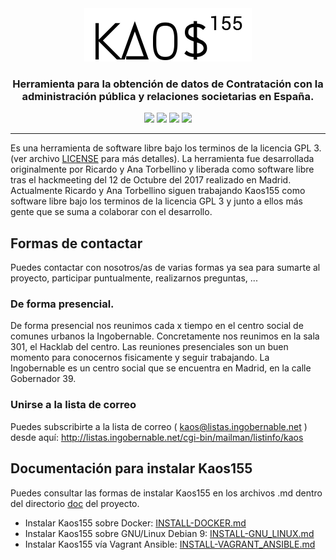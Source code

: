<div align="center" id="top" valign="top">
	<a href="https://github.com/ingobernable/kaos155#top"><img src="doc/logo/logo-thin.png" /></a>
	<h3 align="center">Herramienta para la obtención de datos de Contratación con la administración pública y relaciones societarias en España.</h3>
</div>
<p align="center" id="badges">
	<img src="https://img.shields.io/badge/c%C3%B3digo-prot%C3%B3tipo-red.svg?style=flat-square" />
	<a href="https://nodejs.org/"><img src="https://img.shields.io/badge/lenguaje-NodeJS%2FMySQL-yellow.svg?style=flat-square" /></a>
	<a href="https://github.com/ingobernable/kaos155/blob/master/LICENSE"><img src="https://img.shields.io/badge/licencia-GPLv3-green.svg?style=flat-square" /></a>
	<img src="https://img.shields.io/badge/chat-XMPP-ff69b4.svg" />
</p>

-----

Es una herramienta de software libre bajo los terminos de la licencia GPL 3. (ver archivo [LICENSE](https://github.com/Ingobernable/kaos155/blob/master/LICENSE) para más detalles).
La herramienta fue desarrollada originalmente por Ricardo y Ana Torbellino y liberada como software libre tras el hackmeeting del 12 de Octubre del 2017 realizado en Madrid.
Actualmente Ricardo y Ana Torbellino siguen trabajando Kaos155 como software libre bajo los terminos de la licencia GPL 3 y junto a ellos más gente que se suma a colaborar con el desarrollo.

## Formas de contactar

Puedes contactar con nosotros/as de varias formas ya sea para sumarte al proyecto, participar puntualmente, realizarnos preguntas, ...

### De forma presencial.

De forma presencial nos reunimos cada x tiempo en el centro social de comunes urbanos la Ingobernable. Concretamente nos reunimos en la sala 301, el Hacklab del centro.
Las reuniones presenciales son un buen momento para conocernos fisicamente y seguir trabajando.
La Ingobernable es un centro social que se encuentra en Madrid, en la calle Gobernador 39.

### Unirse a la lista de correo

Puedes subscribirte a la lista de correo ( kaos@listas.ingobernable.net ) desde aquí:
http://listas.ingobernable.net/cgi-bin/mailman/listinfo/kaos

## Documentación para instalar Kaos155

Puedes consultar las formas de instalar Kaos155 en los archivos .md dentro del directorio [doc](https://github.com/Ingobernable/kaos155/blob/master/doc/) del proyecto.

* Instalar Kaos155 sobre Docker: [INSTALL-DOCKER.md](https://github.com/Ingobernable/kaos155/blob/master/doc/INSTALL-DOCKER.md)
* Instalar Kaos155 sobre GNU/Linux Debian 9: [INSTALL-GNU_LINUX.md](https://github.com/Ingobernable/kaos155/blob/master/doc/INSTALL-GNU_LINUX.md)
* Instalar Kaos155 vía Vagrant Ansible: [INSTALL-VAGRANT_ANSIBLE.md](https://github.com/Ingobernable/kaos155/blob/master/doc/INSTALL-VAGRANT_ANSIBLE.md)
